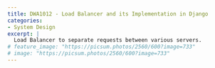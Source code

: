 ```yaml
---
title: DWA1012 - Load Balancer and its Implementation in Django
categories:
- System Design
excerpt: |
  Load Balancer to separate requests between various servers.
# feature_image: "https://picsum.photos/2560/600?image=733"
# image: "https://picsum.photos/2560/600?image=733"
---
```



